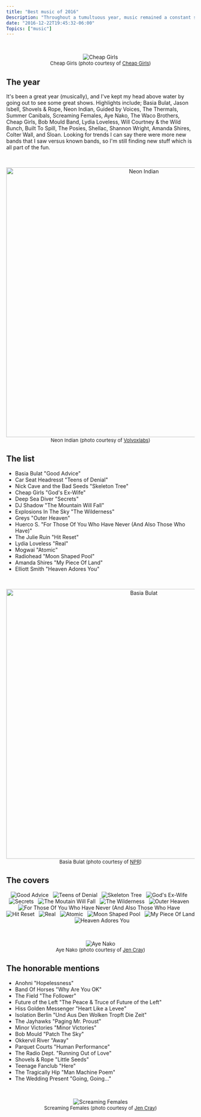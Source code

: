 ```yaml
---
title: "Best music of 2016"
Description: "Throughout a tumultuous year, music remained a constant source of truth"
date: "2016-12-22T19:45:32-06:00"
Topics: ["music"]
---
```


<br /><div align="center"><img src="/2016/music/cheap-girls-live.jpg" alt="Cheap Girls" border="0"><br /><font size="2">Cheap Girls (photo courtesy of <a href="http://www.cheapgirls.net/">Cheap Girls</a>)</font></div>

## The year

It's been a great year (musically), and I've kept my head above water by going out to see some great shows. Highlights include; Basia Bulat, Jason Isbell, Shovels & Rope, Neon Indian, Guided by Voices, The Thermals, Summer Canibals, Screaming Females, Aye Nako, The Waco Brothers, Cheap Girls, Bob Mould Band, Lydia Loveless, Will Courtney & the Wild Bunch, Built To Spill, The Posies, Shellac, Shannon Wright, Amanda Shires, Colter Wall, and Sloan. Looking for trends I can say there were more new bands that I saw versus known bands, so I'm still finding new stuff which is all part of the fun. 

<br /><div align="center"><img src="/2016/music/neon-live.jpg" width="720" alt="Neon Indian"><br /><font size="2">Neon Indian (photo courtesy of <a href="http://volvoxlabs.com/neon-indian-live-performance/">Volvoxlabs</a>)</font></div>

## The list

* Basia Bulat "Good Advice" 
* Car Seat Headresst "Teens of Denial"
* Nick Cave and the Bad Seeds "Skeleton Tree"
* Cheap Girls "God's Ex-Wife"
* Deep Sea Diver "Secrets"
* DJ Shadow "The Mountain Will Fall"
* Explosions In The Sky "The Wilderness"
* Greys "Outer Heaven"
* Huerco S. "For Those Of You Who Have Never (And Also Those Who Have)"
* The Julie Ruin "Hit Reset"
* Lydia Loveless "Real"
* Mogwai "Atomic"
* Radiohead "Moon Shaped Pool"
* Amanda Shires "My Piece Of Land"
* Elliott Smith "Heaven Adores You"

<br /><div align="center"><img src="/2016/music/basia-live.jpg" width="720" alt="Basia Bulat"><br /><font size="2">Basia Bulat (photo courtesy of <a href="http://www.npr.org/sections/world-cafe/2016/02/03/465436824/basia-bulat-on-world-cafe">NPR</a>)</font></div>

## The covers

<div align="center">
<img src="/2016/music/basia.jpg" alt="Good Advice">
&nbsp;
<img src="/2016/music/car.jpg" alt="Teens of Denial">
&nbsp;
<img src="/2016/music/nick.jpg" alt="Skeleton Tree">
&nbsp;
<img src="/2016/music/cheap.jpg" alt="God's Ex-Wife">
&nbsp;
<img src="/2016/music/deep.jpg" alt="Secrets">
&nbsp;
<img src="/2016/music/dj.jpg" alt="The Moutain Will Fall">
&nbsp;
<img src="/2016/music/explosions.jpg" alt="The Wilderness">
&nbsp;
<img src="/2016/music/greys.jpg" alt="Outer Heaven">
&nbsp;
<img src="/2016/music/huerco.jpg" alt="For Those Of You Who Have Never (And Also Those Who Have">
&nbsp;
<img src="/2016/music/julie.jpg" alt="Hit Reset">
&nbsp;
<img src="/2016/music/lydia.jpg" alt="Real">
&nbsp;
<img src="/2016/music/mogwai.jpg" alt="Atomic">
&nbsp;
<img src="/2016/music/radiohead.jpg" alt="Moon Shaped Pool">
&nbsp;
<img src="/2016/music/amanda.jpg" alt="My Piece Of Land">
&nbsp;
<img src="/2016/music/heaven.jpg" alt="Heaven Adores You">
</div>

<br /><div align="center"><img src="/2016/music/ayenako-live.jpg" alt="Aye Nako" border="0"><br /><font size="2">Aye Nako (photo courtesy of <a href="http://www.jencray.com/">Jen Cray</a>)</font></div>

## The honorable mentions

* Anohni "Hopelessness"
* Band Of Horses "Why Are You OK"
* The Field "The Follower"
* Future of the Left "The Peace & Truce of Future of the Left" 
* Hiss Golden Messenger "Heart Like a Levee"
* Isolation Berlin "Und Aus Den Wolken Tropft Die Zeit"
* The Jayhawks "Paging Mr. Proust"
* Minor Victories "Minor Victories"
* Bob Mould "Patch The Sky"
* Okkervil River "Away"
* Parquet Courts "Human Performance"
* The Radio Dept. "Running Out of Love"
* Shovels & Rope "Little Seeds"
* Teenage Fanclub "Here"
* The Tragically Hip "Man Machine Poem"
* The Wedding Present "Going, Going..."

<br /><div align="center"><img src="/2016/music/screaming-live.jpg" alt="Screaming Females" border="0"><br /><font size="2">Screaming Females (photo courtesy of <a href="http://www.jencray.com/">Jen Cray</a>)</font></div>
